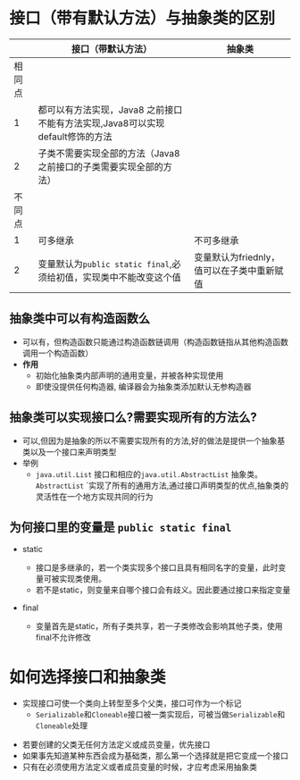 # 接口（带有默认方法）与抽象类的区别

|        | 接口（带默认方法）                                           | 抽象类                                     |
| ------ | ------------------------------------------------------------ | ------------------------------------------ |
| 相同点 |                                                              |                                            |
| 1      | 都可以有方法实现，Java8 之前接口不能有方法实现,Java8可以实现default修饰的方法 |                                            |
| 2      | 子类不需要实现全部的方法（Java8 之前接口的子类需要实现全部的方法） |                                            |
| 不同点 |                                                              |                                            |
| 1      | 可多继承                                                     | 不可多继承                                 |
| 2      | 变量默认为`public static final`,必须给初值，实现类中不能改变这个值 | 变量默认为friednly，值可以在子类中重新赋值 |



## 抽象类中可以有构造函数么

* 可以有，但构造函数只能通过构造函数链调用（构造函数链指从其他构造函数调用一个构造函数）
* **作用**
  * 初始化抽象类内部声明的通用变量，并被各种实现使用
  * 即使没提供任何构造器, 编译器会为抽象类添加默认无参构造器

## 抽象类可以实现接口么?需要实现所有的方法么?

* 可以,但因为是抽象的所以不需要实现所有的方法,好的做法是提供一个抽象基类以及一个接口来声明类型
* 举例
  * `java.util.List` 接口和相应的`java.util.AbstractList` 抽象类。`AbstractList` `实现了所有的通用方法,通过接口声明类型的优点,抽象类的灵活性在一个地方实现共同的行为

## 为何接口里的变量是 `public static final `

* static
  * 接口是多继承的，若一个类实现多个接口且具有相同名字的变量，此时变量可被实现类使用。
  * 若不是static，则变量来自哪个接口会有歧义。因此要通过接口来指定变量

* final
  * 变量首先是static，所有子类共享，若一子类修改会影响其他子类，使用final不允许修改

# 如何选择接口和抽象类

* 实现接口可使一个类向上转型至多个父类，接口可作为一个标记
  * `Serializable`和`Cloneable`接口被一类实现后，可被当做`Serializable`和`Cloneable`处理

- 若要创建的父类无任何方法定义或成员变量，优先接口
- 如果事先知道某种东西会成为基础类，那么第一个选择就是把它变成一个接口
- 只有在必须使用方法定义或者成员变量的时候，才应考虑采用抽象类













